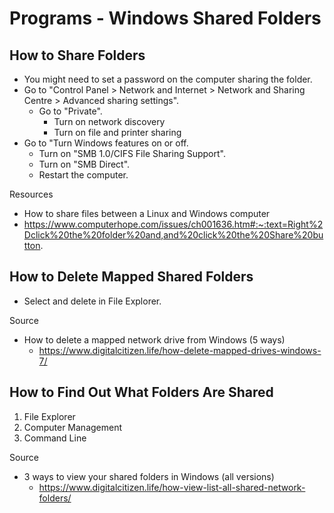 # Programs - Windows Shared Folders

## How to Share Folders

- You might need to set a password on the computer sharing the folder.
- Go to "Control Panel > Network and Internet > Network and Sharing Centre > Advanced sharing settings".
  - Go to "Private".
    - Turn on network discovery
    - Turn on file and printer sharing
- Go to "Turn Windows features on or off.
  - Turn on "SMB 1.0/CIFS File Sharing Support".
  - Turn on "SMB Direct".
  - Restart the computer.

Resources

- How to share files between a Linux and Windows computer
 - https://www.computerhope.com/issues/ch001636.htm#:~:text=Right%2Dclick%20the%20folder%20and,and%20click%20the%20Share%20button.

## How to Delete Mapped Shared Folders

- Select and delete in File Explorer.

Source

- How to delete a mapped network drive from Windows (5 ways)
  - https://www.digitalcitizen.life/how-delete-mapped-drives-windows-7/

## How to Find Out What Folders Are Shared

1. File Explorer
2. Computer Management
3. Command Line

Source

- 3 ways to view your shared folders in Windows (all versions)
  - https://www.digitalcitizen.life/how-view-list-all-shared-network-folders/
